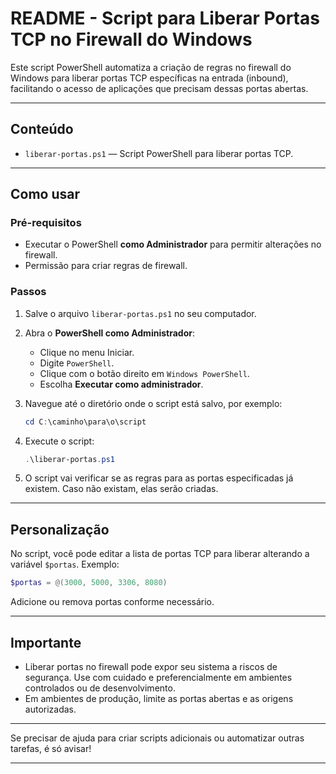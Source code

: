 
# README - Script para Liberar Portas TCP no Firewall do Windows

Este script PowerShell automatiza a criação de regras no firewall do Windows para liberar portas TCP específicas na entrada (inbound), facilitando o acesso de aplicações que precisam dessas portas abertas.

---

## Conteúdo

- `liberar-portas.ps1` — Script PowerShell para liberar portas TCP.

---

## Como usar

### Pré-requisitos

- Executar o PowerShell **como Administrador** para permitir alterações no firewall.
- Permissão para criar regras de firewall.

### Passos

1. Salve o arquivo `liberar-portas.ps1` no seu computador.

2. Abra o **PowerShell como Administrador**:

   - Clique no menu Iniciar.
   - Digite `PowerShell`.
   - Clique com o botão direito em `Windows PowerShell`.
   - Escolha **Executar como administrador**.

3. Navegue até o diretório onde o script está salvo, por exemplo:

   ```powershell
   cd C:\caminho\para\o\script
   ```

4. Execute o script:

   ```powershell
   .\liberar-portas.ps1
   ```

5. O script vai verificar se as regras para as portas especificadas já existem. Caso não existam, elas serão criadas.

---

## Personalização

No script, você pode editar a lista de portas TCP para liberar alterando a variável `$portas`. Exemplo:

```powershell
$portas = @(3000, 5000, 3306, 8080)
```

Adicione ou remova portas conforme necessário.

---

## Importante

- Liberar portas no firewall pode expor seu sistema a riscos de segurança. Use com cuidado e preferencialmente em ambientes controlados ou de desenvolvimento.
- Em ambientes de produção, limite as portas abertas e as origens autorizadas.

---

Se precisar de ajuda para criar scripts adicionais ou automatizar outras tarefas, é só avisar!

---
